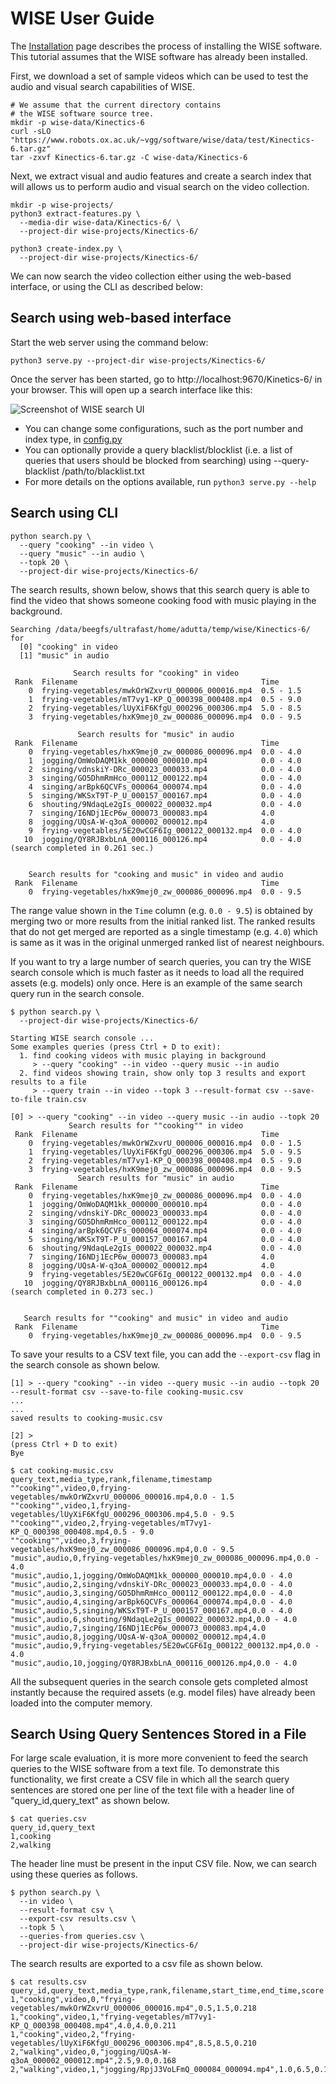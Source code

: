 # WISE User Guide

The [Installation](Install.md) page describes the process of installing the
WISE software. This tutorial assumes that the WISE software has already been
installed.

First, we download a set of sample videos which can be used to test the
audio and visual search capabilities of WISE.

```
# We assume that the current directory contains
# the WISE software source tree.
mkdir -p wise-data/Kinectics-6
curl -sLO "https://www.robots.ox.ac.uk/~vgg/software/wise/data/test/Kinectics-6.tar.gz"
tar -zxvf Kinectics-6.tar.gz -C wise-data/Kinectics-6
```

Next, we extract visual and audio features and create a search index that will allows
us to perform audio and visual search on the video collection.

```
mkdir -p wise-projects/
python3 extract-features.py \
  --media-dir wise-data/Kinectics-6/ \
  --project-dir wise-projects/Kinectics-6/

python3 create-index.py \
  --project-dir wise-projects/Kinectics-6/
```

We can now search the video collection either using the web-based interface, or using the CLI as described below:

## Search using web-based interface

Start the web server using the command below:
```
python3 serve.py --project-dir wise-projects/Kinectics-6/
```
Once the server has been started, go to http://localhost:9670/Kinetics-6/ in your browser. This will open up a search interface like this:

![Screenshot of WISE search UI](./assets/search_ui_screenshot.png)

- You can change some configurations, such as the port number and index type, in [config.py](../config.py)
- You can optionally provide a query blacklist/blocklist (i.e. a list of queries that users should be blocked from searching) using --query-blacklist /path/to/blacklist.txt
- For more details on the options available, run `python3 serve.py --help`


## Search using CLI
```
python search.py \
  --query "cooking" --in video \
  --query "music" --in audio \
  --topk 20 \
  --project-dir wise-projects/Kinectics-6/
```

The search results, shown below, shows that this search query is able to find the video that shows
someone cooking food with music playing in the background.

```
Searching /data/beegfs/ultrafast/home/adutta/temp/wise/Kinectics-6/ for
  [0] "cooking" in video
  [1] "music" in audio

              Search results for "cooking" in video               
 Rank  Filename                                         Time      
    0  frying-vegetables/mwkOrWZxvrU_000006_000016.mp4  0.5 - 1.5 
    1  frying-vegetables/mT7vy1-KP_Q_000398_000408.mp4  0.5 - 9.0 
    2  frying-vegetables/lUyXiF6KfgU_000296_000306.mp4  5.0 - 8.5 
    3  frying-vegetables/hxK9mej0_zw_000086_000096.mp4  0.0 - 9.5

               Search results for "music" in audio                
 Rank  Filename                                         Time      
    0  frying-vegetables/hxK9mej0_zw_000086_000096.mp4  0.0 - 4.0 
    1  jogging/OmWoDAQM1kk_000000_000010.mp4            0.0 - 4.0 
    2  singing/vdnskiY-DRc_000023_000033.mp4            0.0 - 4.0 
    3  singing/GO5DhmRmHco_000112_000122.mp4            0.0 - 4.0 
    4  singing/arBpk6QCVFs_000064_000074.mp4            0.0 - 4.0 
    5  singing/WKSxT9T-P_U_000157_000167.mp4            0.0 - 4.0 
    6  shouting/9NdaqLe2gIs_000022_000032.mp4           0.0 - 4.0 
    7  singing/I6NDj1EcP6w_000073_000083.mp4            4.0       
    8  jogging/UQsA-W-q3oA_000002_000012.mp4            4.0       
    9  frying-vegetables/5E20wCGF6Ig_000122_000132.mp4  0.0 - 4.0 
   10  jogging/QY8RJBxbLnA_000116_000126.mp4            0.0 - 4.0 
(search completed in 0.261 sec.)


    Search results for "cooking and music" in video and audio     
 Rank  Filename                                         Time      
    0  frying-vegetables/hxK9mej0_zw_000086_000096.mp4  0.0 - 9.5 
```

The range value shown in the `Time` column (e.g. `0.0 - 9.5`) is obtained
by merging two or more results from the initial ranked list. The ranked
results that do not get merged are reported as a single timestamp
(e.g. `4.0`) which is same as it was in the original unmerged ranked list of
nearest neighbours.

If you want to try a large number of search queries, you can
try the WISE search console which is much faster as it needs to
load all the required assets (e.g. models) only once. Here is an
example of the same search query run in the search console.

```
$ python search.py \
  --project-dir wise-projects/Kinectics-6/

Starting WISE search console ...
Some examples queries (press Ctrl + D to exit):
  1. find cooking videos with music playing in background
     > --query "cooking" --in video --query music --in audio
  2. find videos showing train, show only top 3 results and export results to a file
     > --query train --in video --topk 3 --result-format csv --save-to-file train.csv

[0] > --query "cooking" --in video --query music --in audio --topk 20
             Search results for ""cooking"" in video              
 Rank  Filename                                         Time      
    0  frying-vegetables/mwkOrWZxvrU_000006_000016.mp4  0.0 - 1.5 
    1  frying-vegetables/lUyXiF6KfgU_000296_000306.mp4  5.0 - 9.5 
    2  frying-vegetables/mT7vy1-KP_Q_000398_000408.mp4  0.5 - 9.0 
    3  frying-vegetables/hxK9mej0_zw_000086_000096.mp4  0.0 - 9.5 
               Search results for "music" in audio                
 Rank  Filename                                         Time      
    0  frying-vegetables/hxK9mej0_zw_000086_000096.mp4  0.0 - 4.0 
    1  jogging/OmWoDAQM1kk_000000_000010.mp4            0.0 - 4.0 
    2  singing/vdnskiY-DRc_000023_000033.mp4            0.0 - 4.0 
    3  singing/GO5DhmRmHco_000112_000122.mp4            0.0 - 4.0 
    4  singing/arBpk6QCVFs_000064_000074.mp4            0.0 - 4.0 
    5  singing/WKSxT9T-P_U_000157_000167.mp4            0.0 - 4.0 
    6  shouting/9NdaqLe2gIs_000022_000032.mp4           0.0 - 4.0 
    7  singing/I6NDj1EcP6w_000073_000083.mp4            4.0       
    8  jogging/UQsA-W-q3oA_000002_000012.mp4            4.0       
    9  frying-vegetables/5E20wCGF6Ig_000122_000132.mp4  0.0 - 4.0 
   10  jogging/QY8RJBxbLnA_000116_000126.mp4            0.0 - 4.0 
(search completed in 0.273 sec.)


   Search results for ""cooking" and music" in video and audio    
 Rank  Filename                                         Time      
    0  frying-vegetables/hxK9mej0_zw_000086_000096.mp4  0.0 - 9.5 
```

To save your results to a CSV text file, you can add the `--export-csv`
flag in the search console as shown below.

```
[1] > --query "cooking" --in video --query music --in audio --topk 20 --result-format csv --save-to-file cooking-music.csv
...
...
saved results to cooking-music.csv

[2] > 
(press Ctrl + D to exit)
Bye

$ cat cooking-music.csv
query_text,media_type,rank,filename,timestamp
""cooking"",video,0,frying-vegetables/mwkOrWZxvrU_000006_000016.mp4,0.0 - 1.5
""cooking"",video,1,frying-vegetables/lUyXiF6KfgU_000296_000306.mp4,5.0 - 9.5
""cooking"",video,2,frying-vegetables/mT7vy1-KP_Q_000398_000408.mp4,0.5 - 9.0
""cooking"",video,3,frying-vegetables/hxK9mej0_zw_000086_000096.mp4,0.0 - 9.5
"music",audio,0,frying-vegetables/hxK9mej0_zw_000086_000096.mp4,0.0 - 4.0
"music",audio,1,jogging/OmWoDAQM1kk_000000_000010.mp4,0.0 - 4.0
"music",audio,2,singing/vdnskiY-DRc_000023_000033.mp4,0.0 - 4.0
"music",audio,3,singing/GO5DhmRmHco_000112_000122.mp4,0.0 - 4.0
"music",audio,4,singing/arBpk6QCVFs_000064_000074.mp4,0.0 - 4.0
"music",audio,5,singing/WKSxT9T-P_U_000157_000167.mp4,0.0 - 4.0
"music",audio,6,shouting/9NdaqLe2gIs_000022_000032.mp4,0.0 - 4.0
"music",audio,7,singing/I6NDj1EcP6w_000073_000083.mp4,4.0
"music",audio,8,jogging/UQsA-W-q3oA_000002_000012.mp4,4.0
"music",audio,9,frying-vegetables/5E20wCGF6Ig_000122_000132.mp4,0.0 - 4.0
"music",audio,10,jogging/QY8RJBxbLnA_000116_000126.mp4,0.0 - 4.0
```

All the subsequent queries in the search console gets completed almost
instantly because the required assets (e.g. model files) have already
been loaded into the computer memory.

## Search Using Query Sentences Stored in a File

For large scale evaluation, it is more more convenient to feed the
search queries to the WISE software from a text file. To demonstrate
this functionality, we first create a CSV file in which all the search
query sentences are stored one per line of the text file with a header
line of "query_id,query_text" as shown below.

```
$ cat queries.csv
query_id,query_text
1,cooking
2,walking
```

The header line must be present in the input CSV file. Now, we can
search using these queries as follows.

```
$ python search.py \
  --in video \
  --result-format csv \
  --export-csv results.csv \
  --topk 5 \
  --queries-from queries.csv \
  --project-dir wise-projects/Kinectics-6/
```

The search results are exported to a csv file as shown below.

```
$ cat results.csv
query_id,query_text,media_type,rank,filename,start_time,end_time,score
1,"cooking",video,0,"frying-vegetables/mwkOrWZxvrU_000006_000016.mp4",0.5,1.5,0.218
1,"cooking",video,1,"frying-vegetables/mT7vy1-KP_Q_000398_000408.mp4",4.0,4.0,0.211
1,"cooking",video,2,"frying-vegetables/lUyXiF6KfgU_000296_000306.mp4",8.5,8.5,0.210
2,"walking",video,0,"jogging/UQsA-W-q3oA_000002_000012.mp4",2.5,9.0,0.168
2,"walking",video,1,"jogging/RpjJ3VoLFmQ_000084_000094.mp4",1.0,6.5,0.165
```
